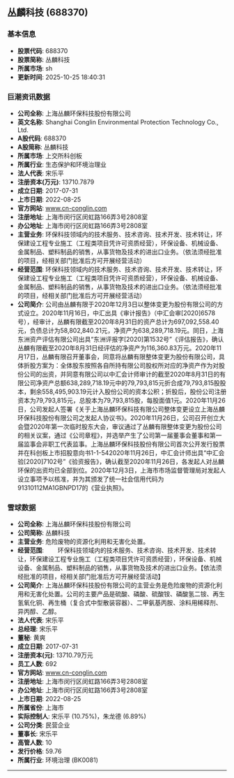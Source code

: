 ## 丛麟科技 (688370)

### 基本信息

- **股票代码**: 688370
- **股票简称**: 丛麟科技
- **所属市场**: sh
- **更新时间**: 2025-10-25 18:40:31

### 巨潮资讯数据

- **公司全称**: 上海丛麟环保科技股份有限公司
- **英文名称**: Shanghai Conglin Environmental Protection Technology Co., Ltd.
- **A股代码**: 688370
- **A股简称**: 丛麟科技
- **所属市场**: 上交所科创板
- **所属行业**: 生态保护和环境治理业
- **法人代表**: 宋乐平
- **注册资本(万元)**: 13710.7879
- **成立日期**: 2017-07-31
- **上市日期**: 2022-08-25
- **官方网站**: www.cn-conglin.com
- **注册地址**: 上海市闵行区闵虹路166弄3号2808室
- **办公地址**: 上海市闵行区闵虹路166弄3号2808室
- **主营业务**: 环保科技领域内的技术服务、技术咨询、技术开发、技术转让，环保建设工程专业施工（工程类项目凭许可资质经营），环保设备、机械设备、金属制品、塑料制品的销售，从事货物及技术的进出口业务。（依法须经批准的项目，经相关部门批准后方可开展经营活动）
- **经营范围**: 环保科技领域内的技术服务、技术咨询、技术开发、技术转让，环保建设工程专业施工（工程类项目凭许可资质经营），环保设备、机械设备、金属制品、塑料制品的销售，从事货物及技术的进出口业务。（依法须经批准的项目，经相关部门批准后方可开展经营活动）
- **公司简介**: 公司由丛麟有限于2020年12月3日以整体变更为股份有限公司的方式设立。2020年11月16日，中汇出具《审计报告》（中汇会审[2020]6578号），经审计，丛麟有限截至2020年8月31日的资产总计为697,092,558.40元，负债总计为58,802,840.21元，净资产为638,289,718.19元。同日，上海东洲资产评估有限公司出具“东洲评报字[2020]第1532号”《评估报告》，确认丛麟有限截至2020年8月31日经评估的净资产为116,360.83万元。2020年11月17日，丛麟有限召开董事会，同意将丛麟有限整体变更为股份有限公司，具体折股方案为：全体股东按照各自所持有限公司股权所对应的净资产作为对股份公司的出资，并同意有限公司以中汇会计师审计的截至2020年8月31日的有限公司净资产总额638,289,718.19元中的79,793,815元折合成79,793,815股股本，剩余558,495,903.19元计入股份公司的资本公积；折股后，股份公司注册资本为79,793,815元，总股本为79,793,815股，每股面值1元。2020年11月26日，公司发起人签署《关于上海丛麟环保科技有限公司整体变更设立上海丛麟环保科技股份有限公司之发起人协议书》。2020年11月26日，公司召开创立大会暨2020年第一次临时股东大会，审议通过了丛麟有限整体变更为股份公司的相关议案，通过《公司章程》，并选举产生了公司第一届董事会董事和第一届监事会非职工代表监事。上海丛麟环保科技股份有限公司首次公开发行股票并在科创板上市招股意向书1-1-542020年11月26日，中汇会计师出具“中汇会验[2020]7102号”《验资报告》，确认截至2020年11月26日，各发起人对丛麟环保的出资均已全部到位。2020年12月3日，上海市市场监督管理局对发起人设立事项予以核准，并为其颁发了统一社会信用代码为91310112MA1GBNPD17的《营业执照》。

### 雪球数据

- **公司全称**: 上海丛麟环保科技股份有限公司
- **公司简称**: 丛麟科技
- **主营业务**: 危险废物的资源化利用和无害化处置。
- **经营范围**: 　　环保科技领域内的技术服务、技术咨询、技术开发、技术转让，环保建设工程专业施工（工程类项目凭许可资质经营），环保设备、机械设备、金属制品、塑料制品的销售，从事货物及技术的进出口业务。【依法须经批准的项目，经相关部门批准后方可开展经营活动】
- **公司简介**: 上海丛麟环保科技股份有限公司的主营业务是危险废物的资源化利用和无害化处置。公司的主要产品是硫酸、磷酸、硫酸铵、磷酸氢二铵、再生氢氧化铜、再生桶（复合式中型散装容器）、二甲氨基丙胺、涂料用稀释剂、异丙醇、乙醇。
- **法人代表**: 宋乐平
- **总经理**: 宋乐平
- **董秘**: 黄爽
- **成立日期**: 2017-07-31
- **注册资本(元)**: 13710.79万元
- **员工人数**: 692
- **官方网站**: www.cn-conglin.com
- **注册地址**: 上海市闵行区闵虹路166弄3号2808室
- **办公地址**: 上海市闵行区闵虹路166弄3号2808室
- **上市日期**: 2022-08-25
- **所属省份**: 上海市
- **实际控制人**: 宋乐平 (10.75%)，朱龙德 (6.89%)
- **公司分类**: 民营企业
- **董事长**: 宋乐平
- **高管人数**: 10
- **发行价格**: 59.76
- **所属行业**: 环境治理 (BK0081)

---